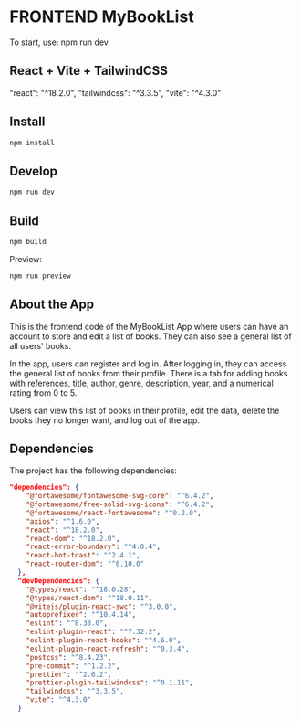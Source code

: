 # FRONTEND MyBookList

To start, use: npm run dev

## React + Vite + TailwindCSS 

"react": "^18.2.0",
"tailwindcss": "^3.3.5",
"vite": "^4.3.0"

## Install

```bash
npm install
```

## Develop

```bash
npm run dev
```

## Build

```bash
npm build
```

Preview:

```bash
npm run preview
```

## About the App

This is the frontend code of the MyBookList App where users can have an account to store and edit a list of books. They can also see a general list of all users' books.

In the app, users can register and log in. After logging in, they can access the general list of books from their profile. There is a tab for adding books with references, title, author, genre, description, year, and a numerical rating from 0 to 5. 

Users can view this list of books in their profile, edit the data, delete the books they no longer want, and log out of the app.

## Dependencies

The project has the following dependencies:

```json
"dependencies": {
    "@fortawesome/fontawesome-svg-core": "^6.4.2",
    "@fortawesome/free-solid-svg-icons": "^6.4.2",
    "@fortawesome/react-fontawesome": "^0.2.0",
    "axios": "^1.6.0",
    "react": "^18.2.0",
    "react-dom": "^18.2.0",
    "react-error-boundary": "^4.0.4",
    "react-hot-toast": "^2.4.1",
    "react-router-dom": "^6.10.0"
  },
  "devDependencies": {
    "@types/react": "^18.0.28",
    "@types/react-dom": "^18.0.11",
    "@vitejs/plugin-react-swc": "^3.0.0",
    "autoprefixer": "^10.4.14",
    "eslint": "^8.38.0",
    "eslint-plugin-react": "^7.32.2",
    "eslint-plugin-react-hooks": "^4.6.0",
    "eslint-plugin-react-refresh": "^0.3.4",
    "postcss": "^8.4.23",
    "pre-commit": "^1.2.2",
    "prettier": "^2.6.2",
    "prettier-plugin-tailwindcss": "^0.1.11",
    "tailwindcss": "^3.3.5",
    "vite": "^4.3.0"
  }
```
